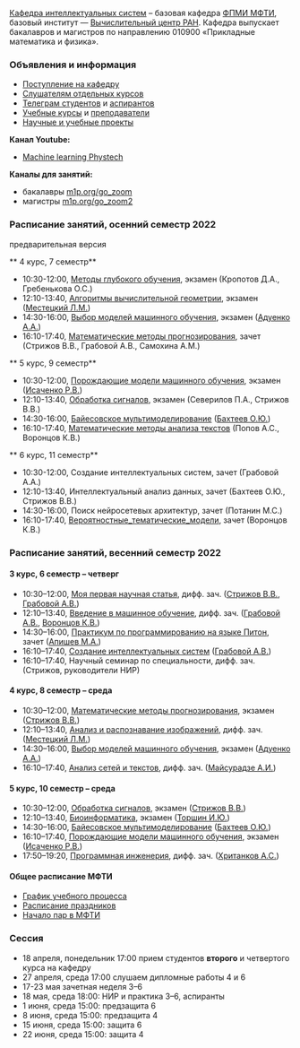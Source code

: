 [Кафедра интеллектуальных систем](/ru/about/) – базовая кафедра [ФПМИ МФТИ](https://fpmi.mipt.ru/master/), базовый институт — [Вычислительный центр РАН](https://www.frccsc.ru/). Кафедра выпускает бакалавров и магистров по направлению 010900 «Прикладные математика и физика». 

### Объявления и информация
- [Поступление на кафедру](/ru/admission/)
- [Слушателям отдельных курсов](/ru/admission/)
- [Телеграм студентов](https://t.me/IS_MIPT) и [аспирантов](https://t.me/+BpMhAW-gWlM5OThi)
- [Учебные курсы](/ru/course/) и [преподаватели](/ru/people/)
- [Научные и учебные проекты](https://m1p.org)

**Канал Youtube:** 
* [Machine learning Phystech](https://www.youtube.com/c/MachineLearningPhystech)

**Каналы для занятий:** 
* бакалавры [m1p.org/go_zoom](https://m1p.org/go_zoom)
* магистры [m1p.org/go_zoom2](https://m1p.org/go_zoom2)

### Расписание занятий, осенний  семестр 2022
предварительная версия

** 4 курс, 7 семестр**
* 10:30-12:00, [Методы глубокого обучения](https://is-mipt.site/ru/course/deep_learning/index.html), экзамен (Кропотов Д.А., Гребенькова О.С.)
* 12:10-13:40, [Алгоритмы вычислительной геометрии](https://is-mipt.site/ru/course/computational_geometry/index.html), экзамен ([Местецкий Л.М.](/ru/people/mestetskiy_lm/index.html))
* 14:30-16:00, [Выбор моделей машинного обучения](/ru/course/bayesian_model_selection/index.html), экзамен ([Адуенко А.А.](/ru/people/aduenko_aa/index.html))
* 16:10-17:40, [Математические методы прогнозирования](/ru/course/forecasting_methods/index.html), зачет (Стрижов В.В., Грабовой А.В., Самохина А.М.)

** 5 курс, 9 семестр**
* 10:30-12:00, [Порождающие модели машинного обучения](https://is-mipt.site/ru/course/deep_generative_models/index.html), экзамен ([Исаченко Р.В.](https://is-mipt.site/ru/people/isachenko_rv/index.html))
* 12:10-13:40, [Обработка сигналов](https://is-mipt.site/ru/course/signal_processing/index.html), экзамен (Северилов П.А., Стрижов В.В.)
* 14:30-16:00, [Байесовское мультимоделирование](/ru/course/bayesian_multimodeling/index.html) ([Бахтеев О.Ю.](/ru/people/bakhteev_oy/index.html))
* 16:10-17:40, [Математические методы анализа текстов](https://is-mipt.site/ru/course/natural_language_processing/index.html) (Попов А.С., Воронцов К.В.)  

** 6 курс, 11 семестр**
* 10:30-12:00, Создание интеллектуальных систем, зачет (Грабовой А.А.)
* 12:10-13:40, Интеллектуальный анализ данных, зачет (Бахтеев О.Ю., Стрижов В.В.)
* 14:30-16:00, Поиск нейросетевых архитектур, зачет (Потанин М.С.)
* 16:10-17:40, [Вероятностные_тематические_модели](http://www.machinelearning.ru/wiki/index.php?title=Вероятностные_тематические_модели_%28курс_лекций%2C_К.В.Воронцов%29), зачет (Воронцов К.В.)

### Расписание занятий, весенний семестр 2022
#### 3 курс, 6 семестр – четверг
- 10:30–12:00,	[Моя первая научная статья](/ru/course/automation_scientific_research/index.html), дифф. зач. ([Стрижов В.В.](/ru/people/strijov_vv/index.html), [Грабовой А.В.](/ru/people/grabovoy_av/index.html))
- 12:10–13:40,	[Введение в машинное обучение](/ru/course/introduction_machine_learning/index.html), дифф. зач. ([Грабовой А.В.](/ru/people/grabovoy_av/index.html), [Воронцов К.В.](/ru/people/vorontsov_kv/index.html))
- 14:30–16:00,	[Практикум по программированию на языке Питон](https://github.com/MelLain/mipt-python), зачет ([Апишев М.А.](people/apishev_ma/index.html))
- 16:10–17:40,	[Создание интеллектуальных систем](/ru/course/rnd_in_ai/index.html) ([Грабовой А.В.](people/grabovoy_av/index.html))
- 16:10–17:40,	Научный семинар по специальности, дифф. зач. (Стрижов, руководители НИР)

#### 4 курс, 8 семестр – среда
- 10:30–12:00,	[Математические методы прогнозирования](/ru/course/forecasting_methods/index.html), экзамен ([Стрижов В.В.](/ru/people/strijov_vv/index.html))
- 12:10–13:40,	[Анализ и распознавание изображений](/ru/course/image_processing_recognition/index.html), дифф. зач. ([Местецкий Л.М.](/ru/people/mestetskiy_lm/index.html))
- 14:30–16:00,	[Выбор моделей машинного обучения](/ru/course/bayesian_model_selection/index.html), экзамен ([Адуенко А.А.](/ru/people/aduenko_aa/index.html))
- 16:10–17:40,	[Анализ сетей и текстов](/ru/course/networks_text_analysis/index.html), дифф. зач. ([Майсурадзе А.И.](/ru/people/meysuradze_ai/index.html))

#### 5 курс, 10 семестр – среда
- 10:30–12:00,	[Обработка сигналов](/ru/course/signal_processing/index.html), экзамен ([Стрижов В.В.](/ru/people/strijov_vv/index.html))
- 12:10–13:40,	[Биоинформатика](/ru/course/bioinformatics/index.html), экзамен ([Торшин И.Ю.](/ru/people/torshin_iy/index.html))
- 14:30–16:00,	[Байесовское мультимоделирование](/ru/course/bayesian_multimodeling/index.html) ([Бахтеев О.Ю.](/ru/people/bakhteev_oy/index.html))
- 16:10–17:40,	[Порождающие модели машинного обучения](/ru/course/deep_generative_models/index.html), экзамен ([Исаченко Р.В.](/ru/people/isachenko_rv/index.html))
- 17:50–19:20,	[Программная инженерия](/ru/course/software_engineering_data_analysis/index.html), дифф. зач. ([Хританков А.С.](/ru/people/khritankov_as/index.html))

#### Общее расписание МФТИ
- [График учебного процесса](https://mipt.ru/about/departments/uchebniy/schedule/study/)
- [Расписание праздников](https://mipt.ru/about/departments/uchebniy/schedule/study/)
- [Начало пар в МФТИ](https://mipt.ru/about/departments/uchebniy/schedule/study/)

### Сессия
- 18 апреля, понедельник 17:00 прием студентов __второго__ и четвертого курса на кафедру
- 27 апреля, среда 17:00 слушаем дипломные работы 4 и 6
- 17-23 мая зачетная неделя 3–6
- 18 мая, среда 18:00: НИР и практика 3–6, аспиранты
- 1 июня, среда 15:00: предзащита 6
- 8 июня, среда 15:00: предзащита 4
- 15 июня, среда 15:00: защита 6
- 22 июня, среда 15:00: защита 4
